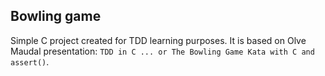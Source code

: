 ## Bowling game

Simple C project created for TDD learning purposes.
It is based on Olve Maudal presentation:
`TDD in C ... or The Bowling Game Kata with C and assert()`.

